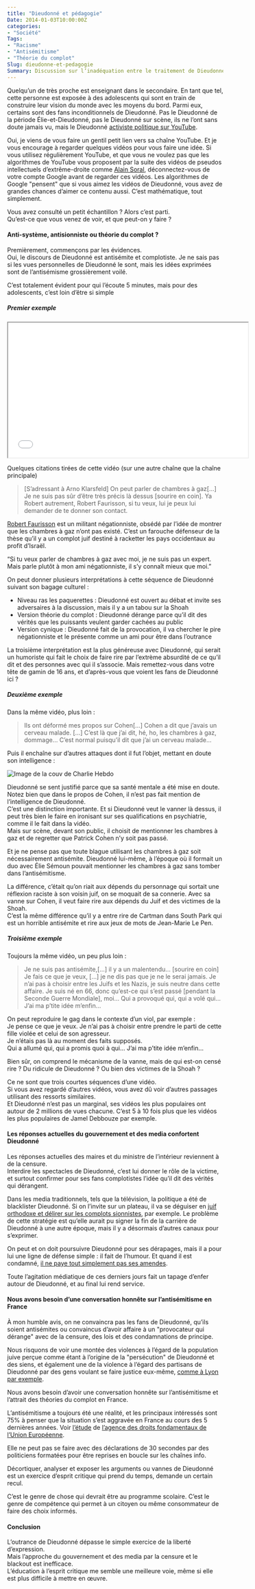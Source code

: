 ```yaml
---
title: "Dieudonné et pédagogie"
Date: 2014-01-03T10:00:00Z
categories: 
- "Société"
Tags: 
- "Racisme"
- "Antisémitisme"
- "Théorie du complot"
Slug: dieudonne-et-pedagogie
Summary: Discussion sur l’inadéquation entre le traitement de Dieudonné par le gouvernement et les media et l’objectif louable de lutter contre l’antisémitisme.
---
```



Quelqu’un de très proche est enseignant dans le secondaire.
En tant que tel, cette personne est exposée à des adolescents qui sont en train de construire leur vision du monde avec les moyens du bord.
Parmi eux, certains sont des fans inconditionnels de Dieudonné.
Pas le Dieudonné de la période Élie-et-Dieudonné, pas le Dieudonné sur scène, ils ne l’ont sans doute jamais vu, mais le Dieudonné [activiste politique sur YouTube](https://www.youtube.com/user/iamdieudo).

Oui, je viens de vous faire un gentil petit lien vers sa chaîne YouTube.
Et je vous encourage à regarder quelques vidéos pour vous faire une idée.
Si vous utilisez régulièrement YouTube, et que vous ne voulez pas que les algorithmes de YouTube vous proposent par la suite des vidéos de pseudos intellectuels d’extrême-droite comme [Alain Soral](http://fr.wikipedia.org/wiki/Alain_Soral), déconnectez-vous de votre compte Google avant de regarder ces vidéos.
Les algorithmes de Google "pensent" que si vous aimez les vidéos de Dieudonné, vous avez de grandes chances d’aimer ce contenu aussi.
C’est mathématique, tout simplement.

Vous avez consulté un petit échantillon ? Alors c’est parti.  
Qu’est-ce que vous venez de voir, et que peut-on y faire ?

#### Anti-système, antisionniste ou théorie du complot ?

Premièrement, commençons par les évidences.  
Oui, le discours de Dieudonné est antisémite et complotiste. Je ne sais pas si les vues personnelles de Dieudonné le sont, mais les idées exprimées sont de l’antisémisme grossièrement voilé.

C’est totalement évident pour qui l’écoute 5 minutes, mais pour des adolescents, c’est loin d’être si simple

##### Premier exemple

<iframe width="560" height="315" src="//www.youtube.com/embed/0r4YQ54PazA"  allowfullscreen></iframe>

Quelques citations tirées de cette vidéo (sur une autre chaîne que la chaîne principale)

> [S’adressant à Arno Klarsfeld] On peut parler de chambres à gaz[…] Je ne suis pas sûr d’être très précis là dessus [sourire en coin]. Ya Robert autrement, Robert Faurisson, si tu veux, lui je peux lui demander de te donner son contact. 

[Robert Faurisson](http://fr.wikipedia.org/wiki/Robert_Faurisson) est un militant négationniste, obsédé par l’idée de montrer que les chambres à gaz n’ont pas existé.
C’est un farouche défenseur de la thèse qu’il y a un complot juif destiné à racketter les pays occidentaux au profit d’Israël.

“Si tu veux parler de chambres à gaz avec moi, je ne suis pas un expert. Mais parle plutôt à mon ami négationniste, il s’y connaît mieux que moi.”

On peut donner plusieurs interprétations à cette séquence de Dieudonné suivant son bagage culturel :

* Niveau ras les paquerettes : Dieudonné est ouvert au débat et invite ses adversaires à la discussion, mais il y a un tabou sur la Shoah
* Version théorie du complot : Dieudonné dérange parce qu’il dit des vérités que les puissants veulent garder cachées au public
* Version cynique : Dieudonné fait de la provocation, il va chercher le pire négationniste et le présente comme un ami pour être dans l’outrance

La troisième interprétation est la plus généreuse avec Dieudonné, qui serait un humoriste qui fait le choix de faire rire par l’extrème absurdité de ce qu’il dit et des personnes avec qui il s’associe.
Mais remettez-vous dans votre tête de gamin de 16 ans, et d’après-vous que voient les fans de Dieudonné ici ?

##### Deuxième exemple
Dans la même vidéo, plus loin :

> Ils ont déformé mes propos sur Cohen[…]
> Cohen a dit que j’avais un cerveau malade. […] C’est là que j’ai dit, hé, ho, les chambres à gaz, dommage… C’est normal puisqu’il dit que j’ai un cerveau malade…

Puis il enchaîne sur d’autres attaques dont il fut l’objet, mettant en doute son intelligence :

![Image de la couv de Charlie Hebdo](https://www.plemaire.net/img/charlie-hebdo-dieudonne.jpg)

Dieudonné se sent justifié parce que sa santé mentale a été mise en doute.
Notez bien que dans le propos de Cohen, il n’est pas fait mention de l’intelligence de Dieudonné.  
C’est une distinction importante. 
Et si Dieudonné veut le vanner là dessus, il peut très bien le faire en ironisant sur ses qualifications en psychiatrie, comme il le fait dans la vidéo.  
Mais sur scène, devant son public, il choisit de mentionner les chambres à gaz et de regretter que Patrick Cohen n’y soit pas passé.

Et je ne pense pas que toute blague utilisant les chambres à gaz soit nécessairement antisémite. Dieudonné lui-même, à l’époque où il formait un duo avec Élie Sémoun pouvait mentionner les chambres à gaz sans tomber dans l’antisémitisme.

La différence, c’était qu’on riait aux dépends du personnage qui sortait une réflexion raciste à son voisin juif, on se moquait de sa connerie.
Avec sa vanne sur Cohen, il veut faire rire aux dépends du Juif et des victimes de la Shoah.  
C’est la même différence qu’il y a entre rire de Cartman dans South Park qui est un horrible antisémite et rire aux jeux de mots de Jean-Marie Le Pen.

##### Troisième exemple
Toujours la même vidéo, un peu plus loin :
> Je ne suis pas antisémite,[…] il y a un malentendu… [sourire en coin]
> Je fais ce que je veux, […] je ne dis pas que je ne le serai jamais.
> Je n’ai pas à choisir entre les Juifs et les Nazis, je suis neutre dans cette affaire.
> Je suis né en 66, donc qu’est-ce qui s’est passé [pendant la Seconde Guerre Mondiale], moi…
> Qui a provoqué qui, qui a volé qui… J’ai ma p’tite idée m’enfin…

On peut reproduire le gag dans le contexte d’un viol, par exemple :  
Je pense ce que je veux. Je n’ai pas à choisir entre prendre le parti de cette fille violée et celui de son agresseur.  
Je n’étais pas là au moment des faits supposés.  
Qui a allumé qui, qui a promis quoi à qui… J’ai ma p’tite idée m’enfin…

Bien sûr, on comprend le mécanisme de la vanne, mais de qui est-on censé rire ? Du ridicule de Dieudonné ? Ou bien des victimes de la Shoah ?

Ce ne sont que trois courtes séquences d’une vidéo.  
Si vous avez regardé d’autres vidéos, vous avez dû voir d’autres passages utilisant des ressorts similaires.  
Et Dieudonné n’est pas un marginal, ses vidéos les plus populaires ont autour de 2 millions de vues chacune. C’est 5 à 10 fois plus que les vidéos les plus populaires de Jamel Debbouze par exemple.

#### Les réponses actuelles du gouvernement et des media confortent Dieudonné

Les réponses actuelles des maires et du ministre de l’intérieur reviennent à de la censure.  
Interdire les spectacles de Dieudonné, c’est lui donner le rôle de la victime, et surtout confirmer pour ses fans complotistes l’idée qu’il dit des vérités qui dérangent.

Dans les media traditionnels, tels que la télévision, la politique a été de blacklister Dieudonné. Si on l’invite sur un plateau, il va se déguiser en [juif orthodoxe et délirer sur les complots sionnistes](http://youtu.be/xgLfKCjTVXA), par exemple. Le problème de cette stratégie est qu’elle aurait pu signer la fin de la carrière de Dieudonné à une autre époque, mais il y a désormais d’autres canaux pour s’exprimer.

On peut et on doit poursuivre Dieudonné pour ses dérapages, mais il a pour lui une ligne de défense simple : il fait de l’humour. Et quand il est condamné, [il ne paye tout simplement pas ses amendes](http://www.lexpress.fr/actualite/societe/videos-dieudonne-un-habitue-des-tribunaux_1310711.html).

Toute l’agitation médiatique de ces derniers jours fait un tapage d’enfer autour de Dieudonné, et au final lui rend service.

#### Nous avons besoin d’une conversation honnête sur l’antisémitisme en France

À mon humble avis, on ne convaincra pas les fans de Dieudonné, qu’ils soient antisémites ou convaincus d’avoir affaire à un "provocateur qui dérange" avec de la censure, des lois et des condamnations de principe.

Nous risquons de voir une montée des violences à l’égard de la population juive perçue comme étant à l’origine de la "persécution" de Dieudonné et des siens, et également une de la violence à l’égard des partisans de Dieudonné par des gens voulant se faire justice eux-même, [comme à Lyon par exemple](http://www.rue89lyon.fr/2013/12/26/comment-une-quenelle-entraine-deux-expeditions-punitives-lyon/).

Nous avons besoin d’avoir une conversation honnête sur l’antisémitisme et l’attrait des théories du complot en France.

L’antisémitisme a toujours été une réalité, et les principaux intéressés sont 75% à penser que la situation s’est aggravée en France au cours des 5 dernières années. Voir [l’étude](http://fra.europa.eu/fr/press-release/2013/combattre-lantisemitisme-des-mesures-plus-ciblees-sont-necessaires) de [l’agence des droits fondamentaux de l’Union Européenne](http://fra.europa.eu/fr).

Elle ne peut pas se faire avec des déclarations de 30 secondes par des politiciens formatées pour être reprises en boucle sur les chaînes info.

Décortiquer, analyser et exposer les arguments ou vannes de Dieudonné est un exercice d’esprit critique qui prend du temps, demande un certain recul.

C’est le genre de chose qui devrait être au programme scolaire. C’est le genre de compétence qui permet à un citoyen ou même consommateur de faire des choix informés.

#### Conclusion

L’outrance de Dieudonné dépasse le simple exercice de la liberté d’expression.  
Mais l’approche du gouvernement et des media par la censure et le blackout est inefficace.  
L’éducation à l’esprit critique me semble une meilleure voie, même si elle est plus difficile à mettre en œuvre.
